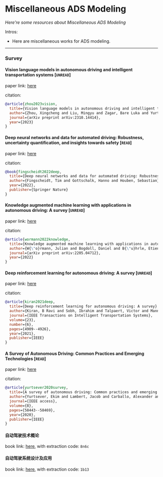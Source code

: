 # Miscellaneous ADS Modeling
*Here're some resources about Miscellaneous ADS Modeling*

Intros:
* Here are miscellaneous works for ADS modeling.

---

### Survey

#### Vision language models in autonomous driving and intelligent transportation systems [`UNREAD`]

paper link: [here](https://arxiv.org/pdf/2310.14414)

citation: 
```bibtex
@article{zhou2023vision,
  title={Vision language models in autonomous driving and intelligent transportation systems},
  author={Zhou, Xingcheng and Liu, Mingyu and Zagar, Bare Luka and Yurtsever, Ekim and Knoll, Alois C},
  journal={arXiv preprint arXiv:2310.14414},
  year={2023}
}
```


#### Deep neural networks and data for automated driving: Robustness, uncertainty quantification, and insights towards safety [`READ`]

paper link: [here](https://library.oapen.org/bitstream/handle/20.500.12657/57375/1/978-3-031-01233-4.pdf)

citation: 
```bibtex
@book{fingscheidt2022deep,
  title={Deep neural networks and data for automated driving: Robustness, uncertainty quantification, and insights towards safety},
  author={Fingscheidt, Tim and Gottschalk, Hanno and Houben, Sebastian},
  year={2022},
  publisher={Springer Nature}
}
```

#### Knowledge augmented machine learning with applications in autonomous driving: A survey [`UNREAD`]

paper link: [here](https://arxiv.org/pdf/2205.04712)

citation: 
```bibtex
@article{wormann2022knowledge,
  title={Knowledge augmented machine learning with applications in autonomous driving: A survey},
  author={W{\"o}rmann, Julian and Bogdoll, Daniel and B{\"u}hrle, Etienne and Chen, Han and Chuo, Evaristus Fuh and Cvejoski, Kostadin and van Elst, Ludger and Gottschall, Philip and Griesche, Stefan and Hellert, Christian and others},
  journal={arXiv preprint arXiv:2205.04712},
  year={2022}
}
```
    

#### Deep reinforcement learning for autonomous driving: A survey [`UNREAD`]

paper link: [here](https://arxiv.org/pdf/2002.00444)

citation: 
```bibtex
@article{kiran2021deep,
  title={Deep reinforcement learning for autonomous driving: A survey},
  author={Kiran, B Ravi and Sobh, Ibrahim and Talpaert, Victor and Mannion, Patrick and Al Sallab, Ahmad A and Yogamani, Senthil and P{\'e}rez, Patrick},
  journal={IEEE Transactions on Intelligent Transportation Systems},
  volume={23},
  number={6},
  pages={4909--4926},
  year={2021},
  publisher={IEEE}
}
```
    

#### A Survey of Autonomous Driving: Common Practices and Emerging Technologies [`READ`]

paper link: [here](https://ieeexplore.ieee.org/iel7/6287639/8948470/09046805.pdf)

citation: 
```bibtex
@article{yurtsever2020survey,
  title={A survey of autonomous driving: Common practices and emerging technologies},
  author={Yurtsever, Ekim and Lambert, Jacob and Carballo, Alexander and Takeda, Kazuya},
  journal={IEEE access},
  volume={8},
  pages={58443--58469},
  year={2020},
  publisher={IEEE}
}
```

#### 自动驾驶技术概论
book link: [here](https://pan.baidu.com/s/1Pf-hEFLN1etth_DVTMLNAw), with extraction code: `8n6c`

#### 自动驾驶系统设计及应用
book link: [here](https://pan.baidu.com/s/19K6C-Daw-ak6Bf2TbKQ_SA), with extraction code: `1b13`


